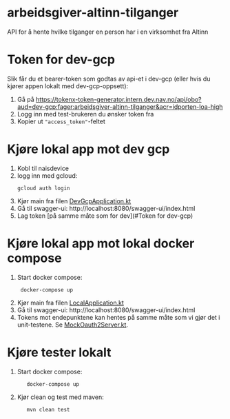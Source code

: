 # arbeidsgiver-altinn-tilganger
API for å hente hvilke tilganger en person har i en virksomhet fra Altinn

# Token for dev-gcp
Slik får du et bearer-token som godtas av api-et i dev-gcp (eller hvis du kjører appen 
lokalt med dev-gcp-oppsett):
1. Gå på  https://tokenx-token-generator.intern.dev.nav.no/api/obo?aud=dev-gcp:fager:arbeidsgiver-altinn-tilganger&acr=idporten-loa-high
2. Logg inn med test-brukeren du ønsker token fra
3. Kopier ut `"access_token"`-feltet


# Kjøre lokal app mot dev gcp
1. Kobl til naisdevice
2. logg inn med gcloud:
   ```shell
   gcloud auth login
   ```
2. Kjør main fra filen [DevGcpApplication.kt](./src/test/kotlin/no/nav/fager/DevGcpApplication.kt)
3. Gå til swagger-ui: http://localhost:8080/swagger-ui/index.html
4. Lag token [på samme måte som for dev](#Token for dev-gcp)


# Kjøre lokal app mot lokal docker compose
1. Start docker compose:
   ```shell
    docker-compose up
    ```
2. Kjør main fra filen [LocalApplication.kt](./src/test/kotlin/no/nav/fager/LocalApplication.kt)
3. Gå til swagger-ui: http://localhost:8080/swagger-ui/index.html
4. Tokens mot endepunktene kan hentes på samme måte som vi gjør det i unit-testene. Se [MockOauth2Server.kt](./src/test/kotlin/no/nav/fager/MockOauth2Server.kt).

# Kjøre tester lokalt
1. Start docker compose:
   ```shell
      docker-compose up
   ```
2. Kjør clean og test med maven:
   ```shell
      mvn clean test
   ```